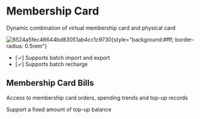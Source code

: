 # Membership Card

Dynamic combination of virtual membership card and physical card

![8524a5fec46644bd83051ab4cc1c9730](/images/8524a5fec46644bd83051ab4cc1c9730.jpg){style="background:#fff; border-radius: 0.5rem"}

- [✓] Supports batch import and export
- [✓] Supports batch recharge

## Membership Card Bills

Access to membership card orders, spending trends and top-up records

Support a fixed amount of top-up balance
